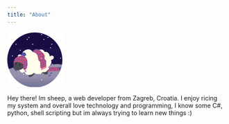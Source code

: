 ```yaml
---
title: "About"
---
```


![pfp](../img/pfp.png)

Hey there! Im sheep, a web developer from Zagreb, Croatia. I enjoy ricing my system and overall love technology and programming, I know some C#, python, shell scripting but im always trying to learn new things :)
